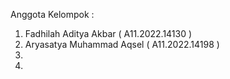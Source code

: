 Anggota Kelompok :
1. Fadhilah Aditya Akbar ( A11.2022.14130 )
2. Aryasatya Muhammad Aqsel ( A11.2022.14198 )
3.
4. 

